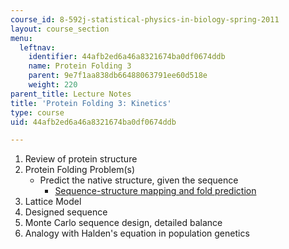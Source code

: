 ```yaml
---
course_id: 8-592j-statistical-physics-in-biology-spring-2011
layout: course_section
menu:
  leftnav:
    identifier: 44afb2ed6a46a8321674ba0df0674ddb
    name: Protein Folding 3
    parent: 9e7f1aa838db66488063791ee60d518e
    weight: 220
parent_title: Lecture Notes
title: 'Protein Folding 3: Kinetics'
type: course
uid: 44afb2ed6a46a8321674ba0df0674ddb

---
```


1.  Review of protein structure
2.  Protein Folding Problem(s)
    *   Predict the native structure, given the sequence
        *   [Sequence-structure mapping and fold prediction](http://www.mit.edu/~kardar/teaching/IITS/lectures/lec4/FoldPrediction.jpg)
3.  Lattice Model
4.  Designed sequence
5.  Monte Carlo sequence design, detailed balance
6.  Analogy with Halden's equation in population genetics